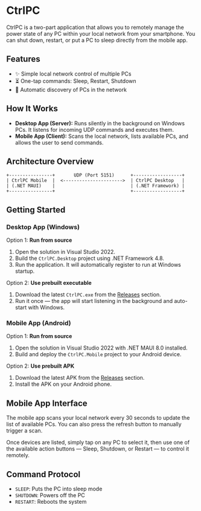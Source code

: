 # CtrlPC

CtrlPC is a two-part application that allows you to remotely manage the power state of any PC within your local network from your smartphone. You can shut down, restart, or put a PC to sleep directly from the mobile app.

## Features

* ✨ Simple local network control of multiple PCs
* ⏳ One-tap commands: Sleep, Restart, Shutdown
* 📶 Automatic discovery of PCs in the network

## How It Works

* **Desktop App (Server):** Runs silently in the background on Windows PCs. It listens for incoming UDP commands and executes them.
* **Mobile App (Client):** Scans the local network, lists available PCs, and allows the user to send commands.

## Architecture Overview

```
+----------------+       UDP (Port 5151)      +------------------+
| CtrlPC Mobile  |  <---------------------->  | CtrlPC Desktop   |
| (.NET MAUI)    |                            | (.NET Framework) |
+----------------+                            +------------------+
```

## Getting Started

### Desktop App (Windows)

Option 1: **Run from source**

1. Open the solution in Visual Studio 2022.
2. Build the `CtrlPC.Desktop` project using .NET Framework 4.8.
3. Run the application. It will automatically register to run at Windows startup.

Option 2: **Use prebuilt executable**

1. Download the latest `CtrlPC.exe` from the [Releases](https://github.com/LialiukDanylo/CtrlPC/releases) section.
2. Run it once — the app will start listening in the background and auto-start with Windows.

### Mobile App (Android)

Option 1: **Run from source**

1. Open the solution in Visual Studio 2022 with .NET MAUI 8.0 installed.
2. Build and deploy the `CtrlPC.Mobile` project to your Android device.

Option 2: **Use prebuilt APK**

1. Download the latest APK from the [Releases](https://github.com/LialiukDanylo/CtrlPC/releases) section.
2. Install the APK on your Android phone.

## Mobile App Interface

The mobile app scans your local network every 30 seconds to update the list of available PCs. You can also press the refresh button to manually trigger a scan.

Once devices are listed, simply tap on any PC to select it, then use one of the available action buttons — Sleep, Shutdown, or Restart — to control it remotely.

## Command Protocol

* `SLEEP`: Puts the PC into sleep mode
* `SHUTDOWN`: Powers off the PC
* `RESTART`: Reboots the system
